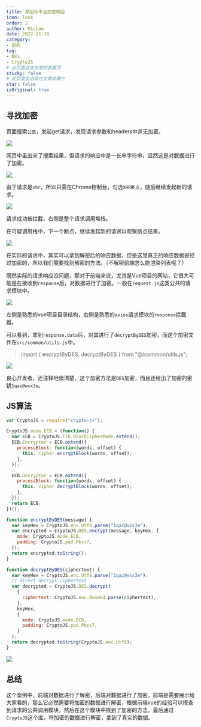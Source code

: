 ```yaml
---
title: 某招标平台加密响应
icon: lock
order: 2
author: MicLon
date: 2022-11-18
category:
- 逆向
tag:
- DES
- CryptoJS
# 此页面会在文章列表置顶
sticky: false
# 此页面会出现在文章收藏中
star: false
isOriginal: true
---
```


## 寻找加密

页面搜索`公告`，发起get请求，发现请求参数和headers中并无加密。

![](https://miclon-job.oss-cn-hangzhou.aliyuncs.com/img/20221118163038.png)


网页中虽出来了搜索结果，但请求的响应中是一长串字符串，显然这是对数据进行了加密。

![](https://miclon-job.oss-cn-hangzhou.aliyuncs.com/img/20221118163302.png)

由于请求是`xhr`，所以只需在Chrome控制台，勾选`XHR断点`，随后继续发起新的请求。

![](https://miclon-job.oss-cn-hangzhou.aliyuncs.com/img/20221118163503.png)

请求成功被拦截，右侧是整个请求调用堆栈。

在可疑调用栈中，下一个断点，继续发起新的请求以观察断点结果。

![](https://miclon-job.oss-cn-hangzhou.aliyuncs.com/img/20221118163934.png)

在实际的请求中，其实可以拿到解密后的响应数据，但是这里真正的响应数据是经过加密的，所以我们需要找到解密的方法。（不解密前端怎么能渲染列表呢？）

既然实际的请求响应没问题，那对于前端来说，尤其是Vue项目的网站，它很大可能是在接收到`response`后，对数据进行了加密。一般在`request.js`这类公共的请求模块中。

![](https://miclon-job.oss-cn-hangzhou.aliyuncs.com/img/20221118171946.png)

左侧是熟悉的vue项目目录结构，右侧是熟悉的`axios`请求模块的`response`拦截器。

可以看到，拿到`response.data`后，对其进行了`decryptByDES`加密，而这个加密文件在`src/common/utils.js`中。

> import { encryptByDES, decryptByDES } from "@/common/utils.js";


![](https://miclon-job.oss-cn-hangzhou.aliyuncs.com/img/20221118172026.png)

良心开发者，还注释地很清楚，这个加密方法是`DES`加密，而且还给出了加密的密钥`1qaz@wsx3e`。


## JS算法

```js
var CryptoJS = require("crypto-js");

CryptoJS.mode.ECB = (function() {
  var ECB = CryptoJS.lib.BlockCipherMode.extend();
  ECB.Encryptor = ECB.extend({
    processBlock: function(words, offset) {
      this._cipher.encryptBlock(words, offset);
    },
  });

  ECB.Decryptor = ECB.extend({
    processBlock: function(words, offset) {
      this._cipher.decryptBlock(words, offset);
    },
  });
  return ECB;
})();

function encryptByDES(message) {
  var keyHex = CryptoJS.enc.Utf8.parse("1qaz@wsx3e");
  var encrypted = CryptoJS.DES.encrypt(message, keyHex, {
    mode: CryptoJS.mode.ECB,
    padding: CryptoJS.pad.Pkcs7,
  });
  return encrypted.toString();
}

function decryptByDES(ciphertext) {
  var keyHex = CryptoJS.enc.Utf8.parse("1qaz@wsx3e");
  // direct decrypt ciphertext
  var decrypted = CryptoJS.DES.decrypt(
    {
      ciphertext: CryptoJS.enc.Base64.parse(ciphertext),
    },
    keyHex,
    {
      mode: CryptoJS.mode.ECB,
      padding: CryptoJS.pad.Pkcs7,
    }
  );
  return decrypted.toString(CryptoJS.enc.Utf8);
}

```

![](https://miclon-job.oss-cn-hangzhou.aliyuncs.com/img/20221118171232.png)

## 总结

这个案例中，前端对数据进行了解密，后端对数据进行了加密，前端是需要展示给大家看的，那么它必然需要将加密的数据进行解密，根据前端vue的经验可以摸查到请求的公共调用模块，然后在这个模块中找到了加密的方法，最后通过`CryptoJS`这个库，将加密的数据进行解密，拿到了真实的数据。
